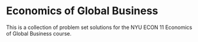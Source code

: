 # Economics of Global Business

This is a collection of problem set solutions for the NYU ECON 11 Economics of
Global Business course.
